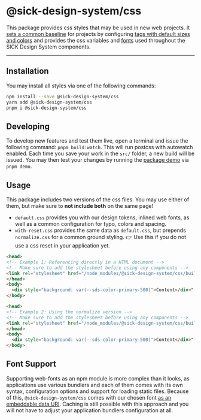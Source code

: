# @sick-design-system/css

This package provides css styles that may be used in new web projects. It [sets a common baseline](./src/core/baseline.css) for projects by configuring [tags with default sizes and colors](./src/core/typo.css) and provides the css variables and [fonts](./src/core/fonts.css) used throughout the SICK Design System components.

---

## Installation

You may install all styles via one of the following commands:

```bash
npm install --save @sick-design-system/css
yarn add @sick-design-system/css
pnpm i @sick-design-system/css
```

## Developing

To develop new features and test them live, open a terminal and issue the following command: `pnpm build:watch`. This will run postcss with autowatch enabled. Each time you save your work in the `src/` folder, a new build will be issued. You may then test your changes by running the [package demo](./index.html) via `pnpm demo`.

## Usage

This package includes two versions of the css files. You may use either of them, but make sure to **not include both** on the same page!

- `default.css` provides you with our design tokens, inlined web fonts, as well as a common configuration for typo, colors and spacing.
- `with-reset.css` provides the same data as `default.css`, but prepends `normalize.css` for a common ground styling. 👉 Use this if you do not use a css reset in your application yet.

```html
<head>
<!-- Example 1: Referencing directly in a HTML document -->
<!-- Make sure to add the stylesheet before using any components -->
<link rel="stylesheet" href="/node_modules/@sick-design-system/css/build/default.css" />
</head>
<body>
  <div style="background: var(--sds-color-primary-500)">Content</div>"
</body>
```

```html
<head>
<!-- Example 2: Using the normalize version -->
<!-- Make sure to add the stylesheet before using any components -->
<link rel="stylesheet" href="/node_modules/@sick-design-system/css/build/with-reset.css" />
</head>
<body>
  <div style="background: var(--sds-color-primary-500)">Content</div>"
</body>
```

## Font Support

Supporting web-fonts as an npm module is more complex than it looks, as applications use various bundlers and each of them comes with its own syntax, configuration options and support for loading static files. Because of this, `@sick-design-system/css` comes with our chosen font [as an embeddable data URI](https://oreillymedia.github.io/Using_SVG/extras/ch07-dataURI-fonts.html). Caching is still possible with this approach and you will not have to adjust your application bundlers configuration at all.
